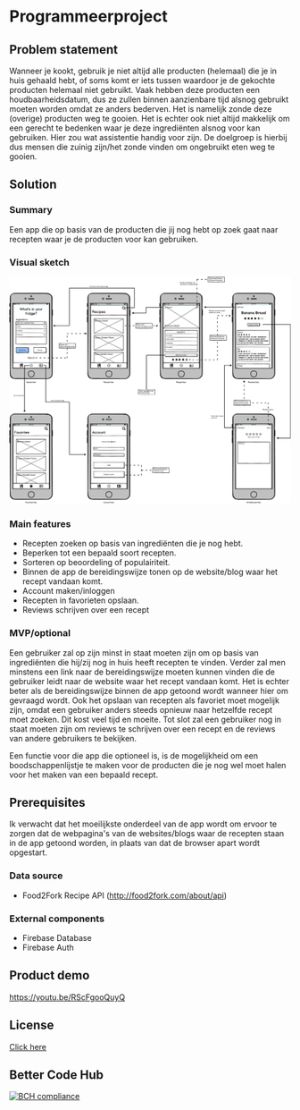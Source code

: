 # Programmeerproject

## Problem statement
Wanneer je kookt, gebruik je niet altijd alle producten (helemaal) die je in huis gehaald hebt, of soms komt er iets tussen waardoor je de gekochte producten helemaal niet gebruikt. Vaak hebben deze producten een houdbaarheidsdatum, dus ze zullen binnen aanzienbare tijd alsnog gebruikt moeten worden omdat ze anders bederven. Het is namelijk zonde deze (overige) producten weg te gooien. Het is echter ook niet altijd makkelijk om een gerecht te bedenken waar je deze ingrediënten alsnog voor kan gebruiken. Hier zou wat assistentie handig voor zijn. De doelgroep is hierbij dus mensen die zuinig zijn/het zonde vinden om ongebruikt eten weg te gooien. 

## Solution
### Summary
Een app die op basis van de producten die jij nog hebt op zoek gaat naar recepten waar je de producten voor kan gebruiken. 

### Visual sketch
<img src=https://github.com/gavinschipper/programmeerproject/blob/master/doc/newFlow.png>

### Main features
* Recepten zoeken op basis van ingrediënten die je nog hebt. 
* Beperken tot een bepaald soort recepten.
* Sorteren op beoordeling of populairiteit.
* Binnen de app de bereidingswijze tonen op de website/blog waar het recept vandaan komt.
* Account maken/inloggen
* Recepten in favorieten opslaan.
* Reviews schrijven over een recept

### MVP/optional
Een gebruiker zal op zijn minst in staat moeten zijn om op basis van ingrediënten die hij/zij nog in huis heeft recepten te vinden. Verder zal men minstens een link naar de bereidingswijze moeten kunnen vinden die de gebruiker leidt naar de website waar het recept vandaan komt. Het is echter beter als de bereidingswijze binnen de app getoond wordt wanneer hier om gevraagd wordt. Ook het opslaan van recepten als favoriet moet mogelijk zijn, omdat een gebruiker anders steeds opnieuw naar hetzelfde recept moet zoeken. Dit kost veel tijd en moeite. Tot slot zal een gebruiker nog in staat moeten zijn om reviews te schrijven over een recept en de reviews van andere gebruikers te bekijken.

Een functie voor die app die optioneel is, is de mogelijkheid om een boodschappenlijstje te maken voor de producten die je nog wel moet halen voor het maken van een bepaald recept. 

## Prerequisites 
Ik verwacht dat het moeilijkste onderdeel van de app wordt om ervoor te zorgen dat de webpagina's van de websites/blogs waar de recepten staan in de app getoond worden, in plaats van dat de browser apart wordt opgestart. 

### Data source
* Food2Fork Recipe API (http://food2fork.com/about/api)

### External components
* Firebase Database
* Firebase Auth

## Product demo
https://youtu.be/RScFgooQuyQ

## License
[Click here](LICENSE)

## Better Code Hub
[![BCH compliance](https://bettercodehub.com/edge/badge/gavinschipper/programmeerproject?branch=master)](https://bettercodehub.com/)
